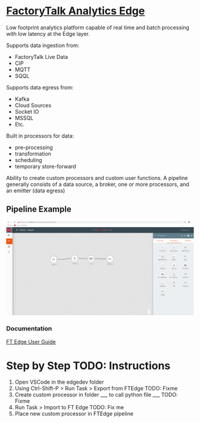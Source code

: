 
# [FactoryTalk Analytics Edge](https://www.rockwellautomation.com/en_NA/products/analytics/overview.page?pagetitle=FactoryTalk-Analytics-Platform&docid=c76b03a6a882d1802d961e37d1f00bb4)


Low footprint analytics platform capable of real time and batch processing with low latency at the Edge layer.

Supports data ingestion from:
- FactoryTalk Live Data
- CIP
- MQTT
- SQQL

Supports data egress from:
- Kafka
- Cloud Sources
- Socket IO
- MSSQL
- Etc.

Built in processors for data:
- pre-processing
- transformation
- scheduling
- temporary store-forward

Ability to create custom processors and custom user functions.
A pipeline generally consists of a data source, a broker, one or more processors, and an emitter (data egress)

## Pipeline Example
![Pipeline](pipeline.png)

### Documentation
[FT Edge User Guide](Edge_User_Guide.pdf)

# Step by Step TODO: Instructions

1. Open VSCode in the edgedev folder
2. Using Ctrl-Shift-P > Run Task > Export from FTEdge TODO: Fixme
3. Create custom processor in folder ___ to call python file ___ TODO: Fixme
4. Run Task > Import to FT Edge TODO: Fix me
5. Place new custom processor in FTEdge pipeline